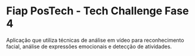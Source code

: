 # Fiap PosTech - Tech Challenge Fase 4
Aplicação que utiliza técnicas de análise em vídeo para reconhecimento facial, análise de expressões emocionais e detecção de atividades.
